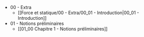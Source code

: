 - 00 - Extra
	- [[Force et statique/00 - Extra/00_01 - Introduction|00_01 - Introduction]]
- 01 - Notions préliminaires
	- [[01_00 Chapitre 1 - Notions préliminaires]]
